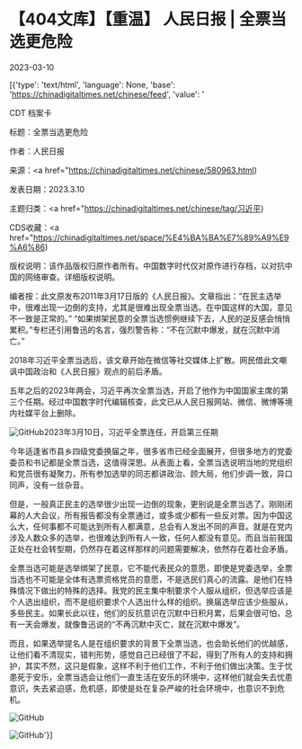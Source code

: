 # 【404文库】【重温】 人民日报 | 全票当选更危险

2023-03-10

[{'type': 'text/html', 'language': None, 'base': 'https://chinadigitaltimes.net/chinese/feed', 'value': '

CDT 档案卡

标题：全票当选更危险

作者：人民日报

来源：<a href="https://chinadigitaltimes.net/chinese/580963.html)

发表日期：2023.3.10

主题归类：<a href="https://chinadigitaltimes.net/chinese/tag/习近平)

CDS收藏：<a href="https://chinadigitaltimes.net/space/%E4%BA%BA%E7%89%A9%E9%A6%86)

版权说明：该作品版权归原作者所有。中国数字时代仅对原作进行存档，以对抗中国的网络审查。详细版权说明。







编者按：此文原发布2011年3月17日版的《人民日报》。文章指出：“在民主选举中，很难出现一边倒的支持，尤其是很难出现全票当选。在中国这样的大国，意见不一致是正常的。” “如果绑架民意的全票当选惯例继续下去，人民的逆反感会悄悄累积。”专栏还引用鲁迅的名言，强烈警告称：“不在沉默中爆发，就在沉默中消亡。”

2018年习近平全票当选后，该文章开始在微信等社交媒体上扩散。网民借此文嘲讽中国政治和《人民日报》观点的前后矛盾。

五年之后的2023年两会，习近平再次全票当选，开启了他作为中国国家主席的第三个任期。经过中国数字时代编辑核查，此文已从人民日报网站、微信、微博等境内社媒平台上删除。



![GitHub](https://chinadigitaltimes.net/chinese/files/2023/03/mfile_1691313_1_20230310110907.jpg)2023年3月10日，习近平全票连任，开启第三任期

今年适逢省市县乡四级党委换届之年，很多省市已经全面展开，但很多地方的党委委员和书记都是全票当选，这值得深思。从表面上看，全票当选说明当地的党组织和党员很有凝聚力，所有参加选举的同志都讲政治、顾大局，他们步调一致，异口同声，没有一丝杂音。

但是，一般真正民主的选举很少出现一边倒的现象，更别说是全票当选了。刚刚闭幕的人大会议，所有报告都没有全票通过，或多或少都有一些反对票。因为中国这么大，任何事都不可能达到所有人都满意，总会有人发出不同的声音。就是在党内涉及人数众多的选举，也很难达到所有人一致，任何人都没有意见。而且当前我国正处在社会转型期，仍然存在着这样那样的问题需要解决，依然存在着社会矛盾。

全票当选可能是选举绑架了民意，它不能代表民众的意愿，即使是党委选举，全票当选也不可能是全体有选票资格党员的意愿，不是选民们真心的流露。是他们在特殊情况下做出的特殊的选择。我党的民主集中制要求个人服从组织，但选举应该是个人选出组织，而不是组织要求个人选出什么样的组织。换届选举应该少些服从，多些民主。如果长此以往，他们的反抗意识在沉默中日积月累，后果会很可怕，总有一天会爆发，就像鲁迅说的“不再沉默中灭亡，就在沉默中爆发”。

而且，如果选举提名人是在组织要求的背景下全票当选，也会助长他们的优越感，让他们看不清现实，错判形势，感觉自己已经很了不起，得到了所有人的支持和拥护，其实不然，这只是假象，这样不利于他们工作，不利于他们做出决策。生于忧患死于安乐，全票当选会让他们一直生活在安乐的环境中，这样他们就会失去忧患意识，失去紧迫感，危机感，即使是处在复杂严峻的社会环境中，也意识不到危机。

![GitHub](https://chinadigitaltimes.net/chinese/files/2023/03/4KPEvo5B2z.png)

![GitHub](https://chinadigitaltimes.net/chinese/files/2023/03/bca0165b675148e89a427a965ef0f2ca.jpg)'}]
